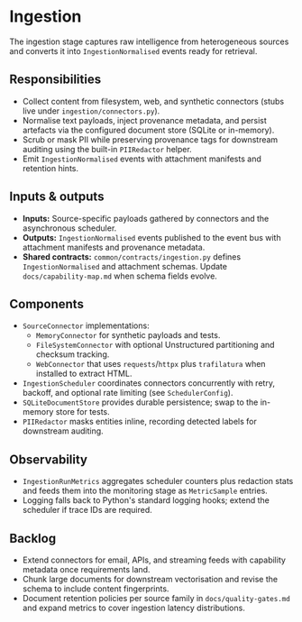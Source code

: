 # Ingestion

The ingestion stage captures raw intelligence from heterogeneous sources and
converts it into `IngestionNormalised` events ready for retrieval.

## Responsibilities

- Collect content from filesystem, web, and synthetic connectors (stubs live
  under `ingestion/connectors.py`).
- Normalise text payloads, inject provenance metadata, and persist artefacts
  via the configured document store (SQLite or in-memory).
- Scrub or mask PII while preserving provenance tags for downstream auditing
  using the built-in `PIIRedactor` helper.
- Emit `IngestionNormalised` events with attachment manifests and retention
  hints.

## Inputs & outputs

- **Inputs:** Source-specific payloads gathered by connectors and the
  asynchronous scheduler.
- **Outputs:** `IngestionNormalised` events published to the event bus with
  attachment manifests and provenance metadata.
- **Shared contracts:** `common/contracts/ingestion.py` defines
  `IngestionNormalised` and attachment schemas. Update
  `docs/capability-map.md` when schema fields evolve.

## Components

- `SourceConnector` implementations:
  - `MemoryConnector` for synthetic payloads and tests.
  - `FileSystemConnector` with optional Unstructured partitioning and
    checksum tracking.
  - `WebConnector` that uses `requests`/`httpx` plus `trafilatura` when
    installed to extract HTML.
- `IngestionScheduler` coordinates connectors concurrently with retry,
  backoff, and optional rate limiting (see `SchedulerConfig`).
- `SQLiteDocumentStore` provides durable persistence; swap to the
  in-memory store for tests.
- `PIIRedactor` masks entities inline, recording detected labels for
  downstream auditing.

## Observability

- `IngestionRunMetrics` aggregates scheduler counters plus redaction stats and
  feeds them into the monitoring stage as `MetricSample` entries.
- Logging falls back to Python's standard logging hooks; extend the scheduler
  if trace IDs are required.

## Backlog

- Extend connectors for email, APIs, and streaming feeds with capability
  metadata once requirements land.
- Chunk large documents for downstream vectorisation and revise the schema to
  include content fingerprints.
- Document retention policies per source family in `docs/quality-gates.md` and
  expand metrics to cover ingestion latency distributions.
